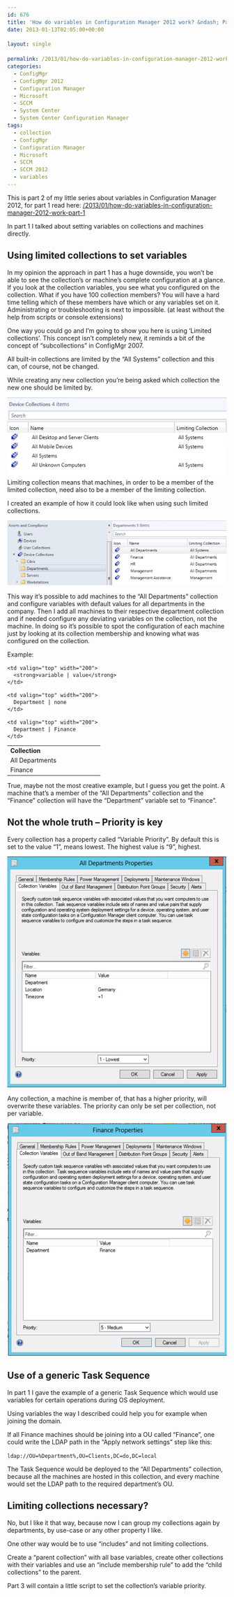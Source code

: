 ```yaml
---
id: 676
title: 'How do variables in Configuration Manager 2012 work? &ndash; Part 2'
date: 2013-01-13T02:05:00+00:00

layout: single

permalink: /2013/01/how-do-variables-in-configuration-manager-2012-work-part-2/
categories:
  - ConfigMgr
  - ConfigMgr 2012
  - Configuration Manager
  - Microsoft
  - SCCM
  - System Center
  - System Center Configuration Manager
tags:
  - collection
  - ConfigMgr
  - Configuration Manager
  - Microsoft
  - SCCM
  - SCCM 2012
  - variables
---
```

This is part 2 of my little series about variables in Configuration Manager 2012, for part 1 read here: [/2013/01/how-do-variables-in-configuration-manager-2012-work-part-1](/2013/01/how-do-variables-in-configuration-manager-2012-work-part-1/)

In part 1 I talked about setting variables on collections and machines directly.

## Using limited collections to set variables

In my opinion the approach in part 1 has a huge downside, you won’t be able to see the collection’s or machine’s complete configuration at a glance. If you look at the collection variables, you see what you configured on the collection. What if you have 100 collection members? You will have a hard time telling which of these members have which or any variables set on it. Administrating or troubleshooting is next to impossible. (at least without the help from scripts or console extensions)

One way you could go and I’m going to show you here is using ‘Limited collections’. This concept isn’t completely new, it reminds a bit of the concept of “subcollections” in ConfigMgr 2007.

All built-in collections are limited by the “All Systems” collection and this can, of course, not be changed.

While creating any new collection you’re being asked which collection the new one should be limited by.

![image](/media/2013/01/image2.png "image")
Limiting collection means that machines, in order to be a member of the limited collection, need also to be a member of the limiting collection.

I created an example of how it could look like when using such limited collections.

![image](/media/2013/01/image3.png "image")

This way it’s possible to add machines to the “All Departments” collection and configure variables with default values for all departments in the company. Then I add all machines to their respective department collection and if needed configure any deviating variables on the collection, not the machine. In doing so it’s possible to spot the configuration of each machine just by looking at its collection membership and knowing what was configured on the collection.

Example:

<table width="400" border="0" cellspacing="0" cellpadding="2">
  <tr>
    <td valign="top" width="200">
      <strong>Collection</strong>
    </td>

    <td valign="top" width="200">
      <strong>variable | value</strong>
    </td>
  </tr>

  <tr>
    <td valign="top" width="200">
      All Departments
    </td>

    <td valign="top" width="200">
      Department | none
    </td>
  </tr>

  <tr>
    <td valign="top" width="200">
      Finance
    </td>

    <td valign="top" width="200">
      Department | Finance
    </td>
  </tr>
</table>

True, maybe not the most creative example, but I guess you get the point. A machine that’s a member of the “All Departments” collection and the “Finance” collection will have the “Department” variable set to “Finance”.

## Not the whole truth – Priority is key

Every collection has a property called “Variable Priority”. By default this is set to the value “1”, means lowest. The highest value is “9”, highest.

![image](/media/2013/01/image4.png "image")

Any collection, a machine is member of, that has a higher priority, will overwrite these variables. The priority can only be set per collection, not per variable.

![image](/media/2013/01/image5.png "image")

## Use of a generic Task Sequence

In part 1 I gave the example of a generic Task Sequence which would use variables for certain operations during OS deployment.

Using variables the way I described could help you for example when joining the domain.

If all Finance machines should be joining into a OU called “Finance”, one could write the LDAP path in the “Apply network settings” step like this:

`ldap://OU=%Department%,OU=Clients,DC=do,DC=local`

The Task Sequence would be deployed to the “All Departments” collection, because all the machines are hosted in this collection, and every machine would set the LDAP path to the required department’s OU.

## Limiting collections necessary?

No, but I like it that way, because now I can group my collections again by departments, by use-case or any other property I like.

One other way would be to use “includes” and not limiting collections.

Create a “parent collection” with all base variables, create other collections with their variables and use an “include membership rule” to add the “child collections” to the parent.

Part 3 will contain a little script to set the collection’s variable priority.



